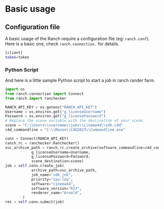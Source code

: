 # Basic usage

## Configuration file


A basic usage of the Ranch require a configuration file (eg: `ranch.conf`).
Here is a basic one, check `ranch.connection.` for details.

```bash
[client]
token=token
```

### Python Script


And here is a little sample Python script to start a job in ranch rander farm.

```python
import os
from ranch.connection import Connect
from ranch import ranchecker

RANCH_API_KEY = os.getenv("RANCH_API_KEY")
Username = os.environ.get("g_licenseUsername")
Password = os.environ.get("g_licensePassword")
# Replace the scene variable with the destination of your scene.
scene = "C:\\Users\\username\\jobs\\cinema4d\\sdk.c4d"
c4d_commandline = "C:\\Maxon\\C4D2023\\Commandline.exe"

conn = Connect(RANCH_API_KEY)
ranch_rc = ranchecker.Ranchecker()
vuc_archive_path = ranch_rc.create_archive(software_commandline=c4d_commandline, 
            g_licenseUsername=Username, 
            g_licensePassword=Password, 
            scene_destination=scene)
job = self.conn.create_job(
            archive_path=vuc_archive_path,
            job_name="sdk_job",
            priority="cpu-low",
            software="cinema4d",
            software_version="R23",
            renderer_name="Arnold",
        )
res = self.conn.submit(job)
```